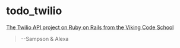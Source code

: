 # todo_twilio

[The Twilio API project on Ruby on Rails from the Viking Code School](http://www.vikingcodeschool.com)

> --Sampson & Alexa
